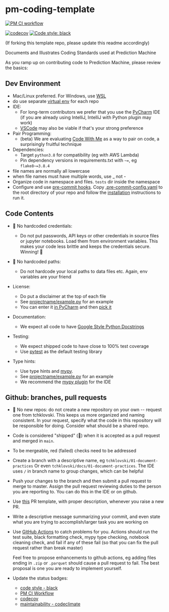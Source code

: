# pm-coding-template
[![PM CI workflow](https://github.com/predictionmachine/pm-coding-template/actions/workflows/pm-gh-actions.yml/badge.svg)](https://github.com/predictionmachine/pm-coding-template/actions/workflows/pm-gh-actions.yml)
<!-- see https://app.codecov.io/gh/predictionmachine/pm-coding-template/settings/badge -->
[![codecov](https://codecov.io/gh/predictionmachine/pm-coding-template/branch/main/graph/badge.svg?token=W1bAJ3l546)](https://codecov.io/gh/predictionmachine/pm-coding-template)
[![Code style: black](https://img.shields.io/badge/code%20style-black-000000.svg)](https://github.com/psf/black)

(If forking this template repo, please update this readme accordingly)

Documents and Illustrates Coding Standards used at Prediction Machine

As you ramp up on contributing code to Prediction Machine,
please review the basics:

## Dev Environment
* Mac/Linux preferred. For Windows, use [WSL](https://docs.microsoft.com/en-us/windows/wsl/install-win10)
* do use separate [virtual env](https://docs.python.org/3/library/venv.html) for each repo
* IDE:
  * For long-term contributors we prefer that you use the
  [PyCharm](https://www.jetbrains.com/pycharm/) IDE (if you are already
  using IntelliJ, IntelliJ with Python plugin may work)
  * [VSCode](https://code.visualstudio.com/) may also be viable if that's your strong preference
* Pair Programming:
  * (beta) We are evaluating [Code With Me](https://plugins.jetbrains.com/plugin/14896-code-with-me)
as a way to pair on code, a surprisingly fruitful technique
* Dependencies:
  * Target `python3.8` for compatibility (eg with AWS Lambda)
  * Pin dependency versions in requirements.txt with `~=`, eg `flake8~=3.8.4`
* file names are normally all lowercase
* when file names must have multiple words, use _ not -
* Organize code in namespace and files. `tests` dir inside the namespace
* Configure and use [pre-commit hooks](https://pre-commit.com/#plugins). Copy [.pre-commit-config.yaml](.pre-commit-config.yaml) to the root directory of your repo and follow the [installation](https://pre-commit.com/#installation) instructions to run it.


## Code Contents
* 🛑 No hardcoded credentials:
  * Do not put passwords, API keys or other credentials in source files or
  jupyter notebooks. Load them from environment variables. This makes your code
  less brittle and keeps the credentials secure. Winning! 🙌
* 🛑 No hardcoded paths:
  * Do not hardcode your local paths to data files etc. Again, env variables
  are your friend
* License:
  * Do put a disclaimer at the top of each file
   * See [projectname/example.py](projectname/example.py) for an example
   * You can enter it [in PyCharm](http://prntscr.com/1011gyr) and then [pick it](http://prntscr.com/1011fz5)

* Documentation:
  * We expect all code to have [Google Style Python Docstrings](https://sphinxcontrib-napoleon.readthedocs.io/en/latest/example_google.html#example-google)
* Testing:
  * We expect shipped code to have close to 100% test coverage
  * Use [pytest](https://docs.pytest.org/en/stable/) as the default testing library
* Type hints:
  * Use type hints and [mypy](https://mypy.readthedocs.io/en/stable/).
  * See [projectname/example.py](projectname/example.py) for an example
  * We recommend the [mypy plugin](https://plugins.jetbrains.com/plugin/11086-mypy) for the IDE


## Github: branches, pull requests
* 🛑 No new repos: do not create a new repository on your own -- request one from tchklovski.
  This keeps us more organized and naming consistent. In your request, specify what the code
  in this repository will be responsible for doing. Consider what should be a shared repo.
* Code is considered "shipped" (🎉) when it is accepted as a pull request and merged in `main`.
* To be mergeable, red (failed) checks need to be addressed
* Create a branch with a descriptive name, eg `tchklovski/01-document-practices`
  Or even `tchklovski/docs/01-document-practices`. The IDE uses `/` in branch
  name to group changes, which can be helpful
* Push your changes to the branch and then submit a pull request to merge to
  master. Assign the pull request reviewing duties to the person you are
  reporting to. You can do this in the IDE or on github.
* Use [this](.github/pull_request_template.md) PR template,
  with proper description, whenever you raise a new PR.
* Write a descriptive message summarizing your commit, and even state what
  you are trying to accomplish/larger task you are working on
* Use [GitHub Actions](https://docs.github.com/en/actions) to catch problems for
  you. Actions should run the test suite, black formatting check, mypy type
  checking, notebook cleaning check, and fail if any of these fail (so that you
  can fix the pull request rather than break master)

  Feel free to propose enhancements to github actions, eg adding files ending
  in `.zip` or `.parquet` should cause a pull request to fail. The best
  proposal is one you are ready to implement yourself.
* Update the status badges:
  * [code style - black](https://github.com/psf/black)
  <!-- see https://github.com/psf/black#show-your-style -->
  * [PM CI Workflow](/actions/workflows/pm-gh-actions.yml)
  <!-- see https://docs.github.com/en/actions/managing-workflow-runs/adding-a-workflow-status-badge -->
  * [codecov](https://about.codecov.io/product/feature/badges/)
  <!-- see https://app.codecov.io/gh/predictionmachine/event-tools/settings/badge -->
  * [maintainability - codeclimate](https://codeclimate.com/github/codeclimate/codeclimate/badges)
  <!-- see https://codeclimate.com/repos/6094b3d1a32d9010d700292e/badges#maintainability-markdown -->
